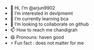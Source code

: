- 👋 Hi, I’m @arjun9902
- 👀 I’m interested in devlpmemt 
- 🌱 I’m currently learning bca 
- 💞️ I’m looking to collaborate on github
- 📫 How to reach me chandigrah 
- 😄 Pronouns: haven good 
- ⚡ Fun fact : does not matter for me 

<!---
arjun9902/arjun9902 is a ✨ special ✨ repository because its `README.md` (this file) appears on your GitHub profile.
You can click the Preview link to take a look at your changes.
--->

